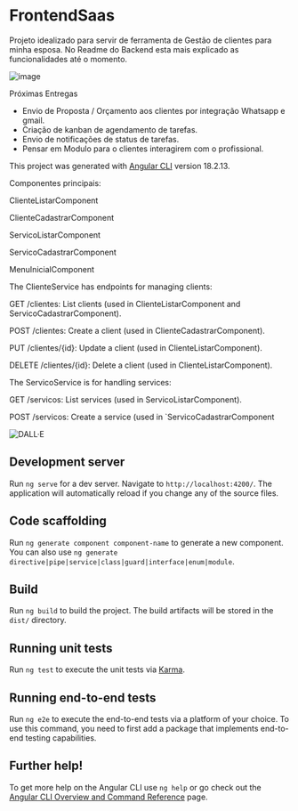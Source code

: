 # FrontendSaas

Projeto idealizado para servir de ferramenta de Gestão de clientes para minha esposa. No Readme do Backend esta mais explicado as funcionalidades até o momento.

![image](https://github.com/user-attachments/assets/935d439e-5531-4750-9e03-0026a91d17cf)


Próximas Entregas

- Envio de Proposta / Orçamento aos clientes por integração Whatsapp e gmail.
- Criação de kanban de agendamento de tarefas.
- Envio de notificações de status de tarefas.
- Pensar em Modulo para o clientes interagirem com o profissional.

This project was generated with [Angular CLI](https://github.com/angular/angular-cli) version 18.2.13.

Componentes principais:

ClienteListarComponent

ClienteCadastrarComponent

ServicoListarComponent

ServicoCadastrarComponent

MenuInicialComponent

The ClienteService has endpoints for managing clients:

GET /clientes: List clients (used in ClienteListarComponent and ServicoCadastrarComponent).

POST /clientes: Create a client (used in ClienteCadastrarComponent).

PUT /clientes/{id}: Update a client (used in ClienteListarComponent).

DELETE /clientes/{id}: Delete a client (used in ClienteListarComponent).


The ServicoService is for handling services:

GET /servicos: List services (used in ServicoListarComponent).

POST /servicos: Create a service (used in `ServicoCadastrarComponent

![DALL·E](https://github.com/user-attachments/assets/c57ed646-d8e2-4d30-87df-361f5bb6824a)

## Development server

Run `ng serve` for a dev server. Navigate to `http://localhost:4200/`. The application will automatically reload if you change any of the source files.

## Code scaffolding

Run `ng generate component component-name` to generate a new component. You can also use `ng generate directive|pipe|service|class|guard|interface|enum|module`.

## Build

Run `ng build` to build the project. The build artifacts will be stored in the `dist/` directory.

## Running unit tests

Run `ng test` to execute the unit tests via [Karma](https://karma-runner.github.io).

## Running end-to-end tests

Run `ng e2e` to execute the end-to-end tests via a platform of your choice. To use this command, you need to first add a package that implements end-to-end testing capabilities.

## Further help!

To get more help on the Angular CLI use `ng help` or go check out the [Angular CLI Overview and Command Reference](https://angular.io/cli) page.

